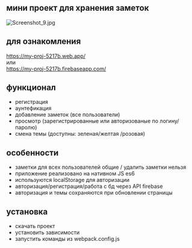 ## мини проект для хранения заметок
![Screenshot_9.jpg](..%2FScreenshot_9.jpg)
## для ознакомления

https://my-proj-5217b.web.app/ 
<br>или<br>
https://my-proj-5217b.firebaseapp.com/

## функционал
- регистрация
- аунтефикация
- добавление заметок (все пользователи)
- просмотр (зарегистрированные или авторизованые по логину/паролю)
- смена темы (доступны: зеленая/желтая /розовая)

## особенности
- заметки для всех пользователей общие / удалить заметки нельзя
- приложение реализовано на нативном JS es6 
- используются localStorage для авторизации
- авторизация/регистрация/работа с бд через API firebase
- авторизация и темы сохраняются при обновлении страницы

## установка
- скачать проект
- установить зависимости
- запустить команды из webpack.config.js


